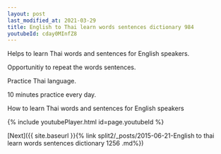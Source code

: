 ```yaml
---
layout: post
last_modified_at: 2021-03-29
title: English to Thai learn words sentences dictionary 984 
youtubeId: cday0MInfZ8
---
```

 
 
Helps to learn Thai words and sentences for English speakers.

Opportunitiy to repeat the words sentences. 

Practice Thai language. 
 
10 minutes practice every day. 
 
How to learn Thai words and sentences for English speakers 
 
{% include youtubePlayer.html id=page.youtubeId %}
 
 
[Next]({{ site.baseurl }}{% link  split2/_posts/2015-06-21-English to thai learn words sentences dictionary 1256 .md%})
 
